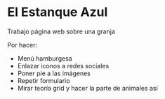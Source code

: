 # El Estanque Azul
Trabajo página web sobre una granja


Por hacer:
<ul>
  <li> Menú hamburgesa </li>
    <li> Enlazar iconos a redes sociales </li>
    <li>Poner pie a las imágenes </li>
    <li> Repetir formulario </li>
    <li> Mirar teoría grid y hacer la parte de animales así </li>
</ul>
